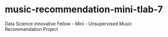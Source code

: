 # music-recommendation-mini-tlab-7
Data Science innovative Fellow - Mini - Unsupervised Music Recommendation Project
